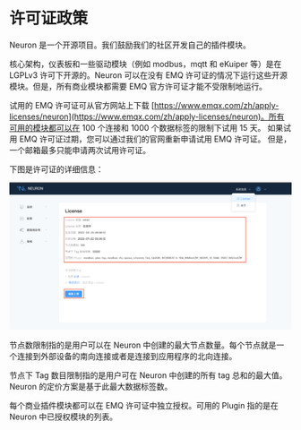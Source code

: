 # 许可证政策

Neuron 是一个开源项目。我们鼓励我们的社区开发自己的插件模块。

核心架构，仪表板和一些驱动模块（例如 modbus，mqtt 和 eKuiper 等）是在 LGPLv3 许可下开源的。Neuron 可以在没有 EMQ 许可证的情况下运行这些开源模块。但是，所有商业模块都需要 EMQ 官方许可证才能不受限制地运行。

试用的 EMQ 许可证可从官方网站上下载 [https://www.emqx.com/zh/apply-licenses/neuron](https://www.emqx.com/zh/apply-licenses/neuron)。所有可用的模块都可以在 100 个连接和 1000 个数据标签的限制下试用 15 天。 如果试用 EMQ 许可证过期，您可以通过我们的官网重新申请试用 EMQ 许可证。 但是，一个邮箱最多只能申请两次试用许可证。

下图是许可证的详细信息：

![license](../getting-started/assets/license.png)

节点数限制指的是用户可以在 Neuron 中创建的最大节点数量。每个节点就是一个连接到外部设备的南向连接或者是连接到应用程序的北向连接。

节点下 Tag 数目限制指的是用户可在 Neuron 中创建的所有 tag 总和的最大值。Neuron 的定价方案是基于此最大数据标签数。

每个商业插件模块都可以在 EMQ 许可证中独立授权。可用的 Plugin 指的是在 Neuron 中已授权模块的列表。
